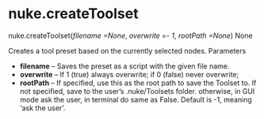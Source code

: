 # nuke.createToolset
nuke.createToolset(_filename =None_, _overwrite =- 1_, _rootPath =None_)  None

Creates a tool preset based on the currently selected nodes.
Parameters

  * **filename** – Saves the preset as a script with the given file name.
  * **overwrite** – If 1 (true) always overwrite; if 0 (false) never overwrite;
  * **rootPath** – If specified, use this as the root path to save the Toolset to. If not specified, save to the user’s .nuke/Toolsets folder. otherwise, in GUI mode ask the user, in terminal do same as False. Default is -1, meaning ‘ask the user’.
